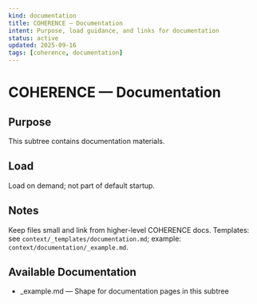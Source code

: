 ```yaml
---
kind: documentation
title: COHERENCE — Documentation
intent: Purpose, load guidance, and links for documentation
status: active
updated: 2025-09-16
tags: [coherence, documentation]
---
```


# COHERENCE — Documentation

## Purpose
This subtree contains documentation materials.

## Load
Load on demand; not part of default startup.

## Notes
Keep files small and link from higher-level COHERENCE docs.
Templates: see `context/_templates/documentation.md`; example: `context/documentation/_example.md`.

## Available Documentation
- _example.md — Shape for documentation pages in this subtree

